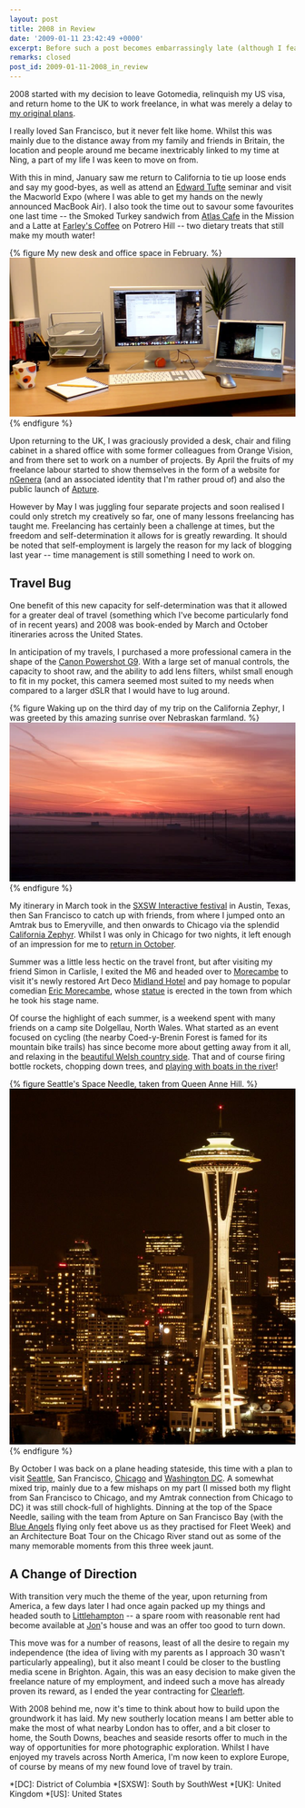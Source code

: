 ```yaml
---
layout: post
title: 2008 in Review
date: '2009-01-11 23:42:49 +0000'
excerpt: Before such a post becomes embarrassingly late (although I fear we may already have passed such a point) here is a quick run down of what I got up to last year.
remarks: closed
post_id: 2009-01-11-2008_in_review
---
```

2008 started with my decision to leave Gotomedia, relinquish my US visa, and return home to the UK to work freelance, in what was merely a delay to [my original plans][1].

I really loved San Francisco, but it never felt like home. Whilst this was mainly due to the distance away from my family and friends in Britain, the location and people around me became inextricably linked to my time at Ning, a part of my life I was keen to move on from.

With this in mind, January saw me return to California to tie up loose ends and say my good-byes, as well as attend an [Edward Tufte][2] seminar and visit the Macworld Expo (where I was able to get my hands on the newly announced MacBook Air). I also took the time out to savour some favourites one last time -- the Smoked Turkey sandwich from [Atlas Cafe][3] in the Mission and a Latte at [Farley's Coffee][4] on Potrero Hill -- two dietary treats that still make my mouth water!

{% figure My new desk and office space in February. %}
![](/assets/images/2009/01/newoffice.jpg)
{% endfigure %}

Upon returning to the UK, I was graciously provided a desk, chair and filing cabinet in a shared office with some former colleagues from Orange Vision, and from there set to work on a number of projects. By April the fruits of my freelance labour started to show themselves in the form of a website for [nGenera][5] (and an associated identity that I'm rather proud of) and also the public launch of [Apture][6].

However by May I was juggling four separate projects and soon realised I could only stretch my creatively so far, one of many lessons freelancing has taught me. Freelancing has certainly been a challenge at times, but the freedom and self-determination it allows for is greatly rewarding. It should be noted that self-employment is largely the reason for my lack of blogging last year -- time management is still something I need to work on.

## Travel Bug
One benefit of this new capacity for self-determination was that it allowed for a greater deal of travel (something which I've become particularly fond of in recent years) and 2008 was book-ended by March and October itineraries across the United States.

In anticipation of my travels, I purchased a more professional camera in the shape of the [Canon Powershot G9][7]. With a large set of manual controls, the capacity to shoot raw, and the ability to add lens filters, whilst small enough to fit in my pocket, this camera seemed most suited to my needs when compared to a larger dSLR that I would have to lug around.

{% figure Waking up on the third day of my trip on the California Zephyr, I was greeted by this amazing sunrise over Nebraskan farmland. %}
![](/assets/images/2009/01/nebraska.jpg)
{% endfigure %}

My itinerary in March took in the [SXSW Interactive festival][8] in Austin, Texas, then San Francisco to catch up with friends, from where I jumped onto an Amtrak bus to Emeryville, and then onwards to Chicago via the splendid [California Zephyr][9]. Whilst I was only in Chicago for two nights, it left enough of an impression for me to [return in October][10].

Summer was a little less hectic on the travel front, but after visiting my friend Simon in Carlisle, I exited the M6 and headed over to [Morecambe][11] to visit it's newly restored Art Deco [Midland Hotel][12] and pay homage to popular comedian [Eric Morecambe][13], whose [statue][14] is erected in the town from which he took his stage name.

Of course the highlight of each summer, is a weekend spent with many friends on a camp site Dolgellau, North Wales. What started as an event focused on cycling (the nearby Coed-y-Brenin Forest is famed for its mountain bike trails) has since become more about getting away from it all, and relaxing in the [beautiful Welsh country side][15]. That and of course firing bottle rockets, chopping down trees, and [playing with boats in the river][16]!

{% figure Seattle's Space Needle, taken from Queen Anne Hill. %}
![](/assets/images/2009/01/spaceneedle.jpg)
{% endfigure %}

By October I was back on a plane heading stateside, this time with a plan to visit [Seattle][17], San Francisco, [Chicago][10] and [Washington DC][18]. A somewhat mixed trip, mainly due to a few mishaps on my part (I missed both my flight from San Francisco to Chicago, and my Amtrak connection from Chicago to DC) it was still chock-full of highlights. Dinning at the top of the Space Needle, sailing with the team from Apture on San Francisco Bay (with the [Blue Angels][19] flying only feet above us as they practised for Fleet Week) and an Architecture Boat Tour on the Chicago River stand out as some of the many memorable moments from this three week jaunt.

## A Change of Direction
With transition very much the theme of the year, upon returning from America, a few days later I had once again packed up my things and headed south to [Littlehampton][20] -- a spare room with reasonable rent had become available at [Jon][21]'s house and was an offer too good to turn down.

This move was for a number of reasons, least of all the desire to regain my independence (the idea of living with my parents as I approach 30 wasn't particularly appealing), but it also meant I could be closer to the bustling media scene in Brighton. Again, this was an easy decision to make given the freelance nature of my employment, and indeed such a move has already proven its reward, as I ended the year contracting for [Clearleft][22].

With 2008 behind me, now it's time to think about how to build upon the groundwork it has laid. My new southerly location means I am better able to make the most of what nearby London has to offer, and a bit closer to home, the South Downs, beaches and seaside resorts offer to much in the way of opportunities for more photographic exploration. Whilst I have enjoyed my travels across North America, I'm now keen to explore Europe, of course by means of my new found love of travel by train.

[1]: /2007/10/goodbye_california/
[2]: http://en.wikipedia.org/wiki/Edward_Tufte
[3]: http://www.atlascafe.net/
[4]: http://www.farleyscoffee.com/
[5]: http://ngenera.com
[6]: http://apture.com
[7]: http://www.dpreview.com/reviews/CanonG9/
[8]: http://flickr.com/photos/paulrobertlloyd/sets/72157622892618834/
[9]: /2008/09/california_zephyr/
[10]: /2008/12/chicago/
[11]: http://flickr.com/photos/paulrobertlloyd/sets/72157622895511004/
[12]: http://www.bbc.co.uk/cultureshow/videos/2008/06/s5_e3_morecambe/
[13]: http://en.wikipedia.org/wiki/Eric_Morecambe
[14]: http://flickr.com/photos/paulrobertlloyd/4141486599/
[15]: http://flickr.com/photos/paulrobertlloyd/sets/72157622769820045/
[16]: http://flickr.com/photos/paulrobertlloyd/4141355441/
[17]: /2008/10/seattle
[18]: /2008/12/washington_dc
[19]: http://en.wikipedia.org/wiki/Blue_Angels
[20]: http://en.wikipedia.org/wiki/Littlehampton
[21]: http://roobottom.com/
[22]: http://clearleft.com/

*[DC]: District of Columbia
*[SXSW]: South by SouthWest
*[UK]: United Kingdom
*[US]: United States
